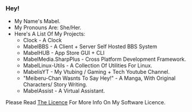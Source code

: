 ### Hey!

- My Name's Mabel.
- My Pronouns Are: She/Her.
- Here's A List Of My Projects:
  - Clock - A Clock
  - MabelBBS - A Client + Server Self Hosted BBS System
  - MabelHUB - App Store GUI + CLI
  - MabelMedia.SharpPlus - Cross Platform Development Framework.
  - MabelLinux-Utils - A Collection Of Utilities For Linux.
  - MabelisYT - My Vtubing / Gaming + Tech Youtube Channel.
  - "Meiberu-Chan Wasnts To Say Hey!" - A Manga, With Original Characters/ Story Writing.
  - MabelAssist - A Virtual Assistant.

Please Read <a href="https://web.mabelisyt.co/mcspsl">The Licence</a> For More Info On My Software Licence.
